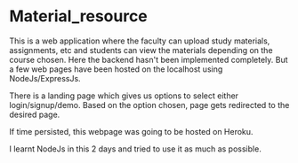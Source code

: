 # Material_resource
This is a web application where the faculty can upload study materials, assignments, etc and students can view the materials depending on the course chosen.
Here the backend hasn't been implemented completely.
But a few web pages have been hosted on the localhost using NodeJs/ExpressJs.

There is a landing page which gives us options to select either login/signup/demo.
Based on the option chosen, page gets redirected to the desired page.

If time persisted, this webpage was going to be hosted on Heroku.


I learnt NodeJs in this 2 days and tried to use it as much as possible.
